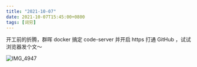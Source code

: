 ```yaml
---
title: "2021-10-07"
date: 2021-10-07T15:45:00+0800
tags: [词穷]
---
```



开工前的折腾，群晖 docker 搞定 code-server 并开启 https 打通 GitHub ，试试浏览器发个文～

<!-- more -->

![IMG_4947](https://pic.edui.fun/images/2021/10/IMG_4947.JPEG)